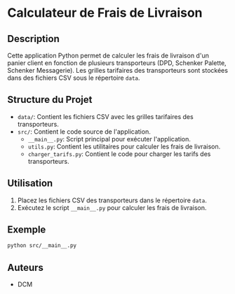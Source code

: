 # Calculateur de Frais de Livraison

## Description
Cette application Python permet de calculer les frais de livraison d'un panier client en fonction de plusieurs transporteurs (DPD, Schenker Palette, Schenker Messagerie). Les grilles tarifaires des transporteurs sont stockées dans des fichiers CSV sous le répertoire `data`.

## Structure du Projet
- `data/`: Contient les fichiers CSV avec les grilles tarifaires des transporteurs.
- `src/`: Contient le code source de l'application.
  - `__main__.py`: Script principal pour exécuter l'application.
  - `utils.py`: Contient les utilitaires pour calculer les frais de livraison.
  - `charger_tarifs.py`: Contient le code pour charger les tarifs des transporteurs.

## Utilisation
1. Placez les fichiers CSV des transporteurs dans le répertoire `data`.
2. Exécutez le script `__main__.py` pour calculer les frais de livraison.

## Exemple
```bash
python src/__main__.py
```

## Auteurs
- DCM
